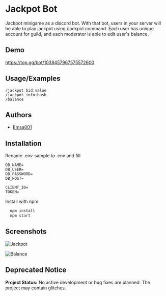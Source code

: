 
# Jackpot Bot

Jackpot minigame as a discord bot.
With that bot, users in your server will be able to play jackpot using /jackpot command.
Each user has unique account for guild, and each moderator is able to edit user's balance.
## Demo

https://top.gg/bot/1038457967575572600


## Usage/Examples

```
/jackpot bid:value
/jackpot info:hash
/balance
```


## Authors

- [Emsa001](https://discord.gg/tbaKeTTwd6)


## Installation

Rename .env-sample to .env and fill
```
DB_NAME=
DB_USER=
DB_PASSWORD=
DB_HOST=

CLIENT_ID=
TOKEN=

```
Install with npm
```bash
  npm install
  npm start
```


## Screenshots

![Jackpot](https://imgur.com/VNynp27.png)

![Balance](https://imgur.com/R1SRZoE.png)



## Deprecated Notice

**Project Status:** No active development or bug fixes are planned. The project may contain glitches.
